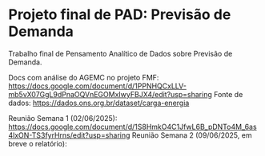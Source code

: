 # Projeto final de PAD: Previsão de Demanda
Trabalho final de Pensamento Analítico de Dados sobre Previsão de Demanda.

Docs com análise do AGEMC no projeto FMF: https://docs.google.com/document/d/1PPNHQCxLLV-mb5vX07GgL9dPnaOQVnEGOMxIwyFBJX4/edit?usp=sharing
Fonte de dados: https://dados.ons.org.br/dataset/carga-energia

Reunião Semana 1 (02/06/2025): https://docs.google.com/document/d/1S8HmkO4C1JfwL6B_pDNTo4M_6as4lxON-TS3fyrHrns/edit?usp=sharing
Reunião Semana 2 (09/06/2025, em breve o relatório):
